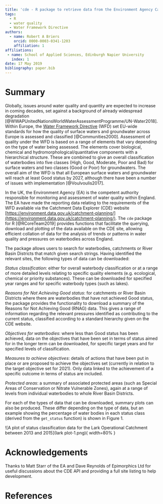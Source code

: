 ```yaml
---
title: 'cde - R package to retrieve data from the Environment Agency Catchment Data Explorer site'
tags:
  - R
  - water quality
  - Water Framework Directive
authors:
  - name: Robert A Briers
    orcid: 0000-0003-0341-1203
    affiliation: 1
affiliations:
 - name: School of Applied Sciences, Edinburgh Napier University
   index: 1
date: 17 May 2019
bibliography: paper.bib
---
```


# Summary

Globally, issues around water quality and quantity are expected to increase in coming decades, set against a background of already widespread degradation [@WWAPUnitedNationsWorldWaterAssessmentProgramme/UN-Water2018]. Within Europe, the [Water Framework Directive](http://ec.europa.eu/environment/water/water-framework/) (WFD) set EU-wide standards for how the quality of surface waters and groundwater across Europe is assessed and classified [@Communities2000]. Assessment of quality under the WFD is based on a range of elements that vary depending on the type of water being assessed. The elements cover biological, chemical and hydromorphological/quantitative components with a hierarchical structure. These are combined to give an overall classification of waterbodies into five classes (High, Good, Moderate, Poor and Bad) for surface waters and two classes (Good or Poor) for groundwaters. The overall aim of the WFD is that all European surface waters and groundwater will reach at least Good status by 2027, although there have been a number of issues with implementation [@Voulvoulis2017].

In the UK, the Environment Agency (EA) is the competent authority responsible for monitoring and assessment of water quality within England. The EA have made the reporting data relating to the requirements of the WFD available via the Catchment Data Explorer (CDE) website [https://environment.data.gov.uk/catchment-planning/](https://environment.data.gov.uk/catchment-planning/). The ``cde`` package for R [@RCoreTeam2019] provides functions that facilitate the querying, download and plotting of the data available on the CDE site, allowing efficient collation of data for the analysis of trends or patterns in water quality and pressures on waterbodies across England.

The package allows users to search for waterbodies, catchments or River Basin Districts that match given search strings. Having identified the relevant sites, the following types of data can be downloaded:

*Status classification*: either for overall waterbody classification or at a range of more detailed levels relating to specific quality elements (e.g. ecological, chemical or priority substances). These can be downloaded for specified year ranges and for specific waterbody types (such as lakes).

*Reasons for Not Achieving Good status*: for catchments or River Basin Districts where there are waterbodies that have not achieved Good status, the package provides the functionality to download a summary of the Reasons for Not Achieving Good (RNAG) data. This gives a range of information regarding the relevant pressures identified as contributing to the current status, classified according to a standard hierarchy given on the CDE website.

*Objectives for waterbodies*: where less than Good status has been achieved, data on the objectives that have been set in terms of status aimed for in the longer term can be downloaded, for specific target years and for specified levels of classification.

*Measures to achieve objectives*: details of actions that have been put in place or are proposed to achieve the objectives set (currently in relation to the target objective set for 2021). Only data linked to the achievement of a specific outcome in terms of status are included.

*Protected areas*: a summary of associated protected areas (such as Special Areas of Conservation or Nitrate Vulnerable Zones), again at a range of levels from individual waterbodies to whole River Basin Districts.

For each of the types of data that can be downloaded, summary plots can also be produced. These differ depending on the type of data, but an example showing the percentage of water bodies in each status class (derived from the ``get_status`` function) is shown in Figure 1.

![A plot of status classification data for the Lark Operational Catchment between 2013 and 2015](lark plot-1.png){ width=80% }

# Acknowledgements

Thanks to Matt Starr of the EA and Dave Reynolds of Epimorphics Ltd for useful discussions about the CDE API and providing a full site listing to help development.

# References
